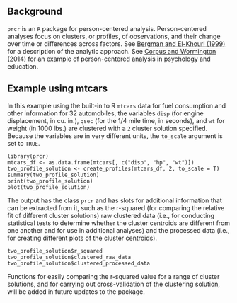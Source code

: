 
## Background

`prcr` is an `R` package for person-centered analysis. Person-centered analyses focus on clusters, or profiles, of observations, and their change over time or differences across factors. See [Bergman and El-Khouri (1999)](http://onlinelibrary.wiley.com/doi/10.1002/(SICI)1521-4036(199910)41:6%3C753::AID-BIMJ753%3E3.0.CO;2-K/abstract) for a description of the analytic approach. See [Corpus and Wormington (2014)](http://www.tandfonline.com/doi/abs/10.1080/00220973.2013.876225) for an example of person-centered analysis in psychology and education.

## Example using mtcars

In this example using the built-in to R `mtcars` data for fuel consumption and other information for 32 automobiles, the variables `disp` (for engine displacement, in cu. in.), `qsec` (for the 1/4 mile time, in seconds), and `wt` for weight (in 1000 lbs.) are clustered with a `2` cluster solution specified. Because the variables are in very different units, the `to_scale` argument is set to `TRUE`.

    library(prcr)
    mtcars_df <- as.data.frame(mtcars[, c("disp", "hp", "wt")])
    two_profile_solution <- create_profiles(mtcars_df, 2, to_scale = T)
    summary(two_profile_solution)
    print(two_profile_solution)
    plot(two_profile_solution)

The output has the class `prcr` and has slots for additional information that can be extracted from it, such as the r-squared (for comparing the relative fit of different cluster solutions) raw clustered data (i.e., for conducting statistical tests to determine whether the cluster centroids are different from one another and for use in additional analyses) and the processed data (i.e., for creating different plots of the cluster centroids).

    two_profile_solution$r_squared
    two_profile_solution$clustered_raw_data
    two_profile_solution$clustered_processed_data

Functions for easily comparing the r-squared value for a range of cluster solutions, and for carrying out cross-validation of the clustering solution, will be added in future updates to the package. 
